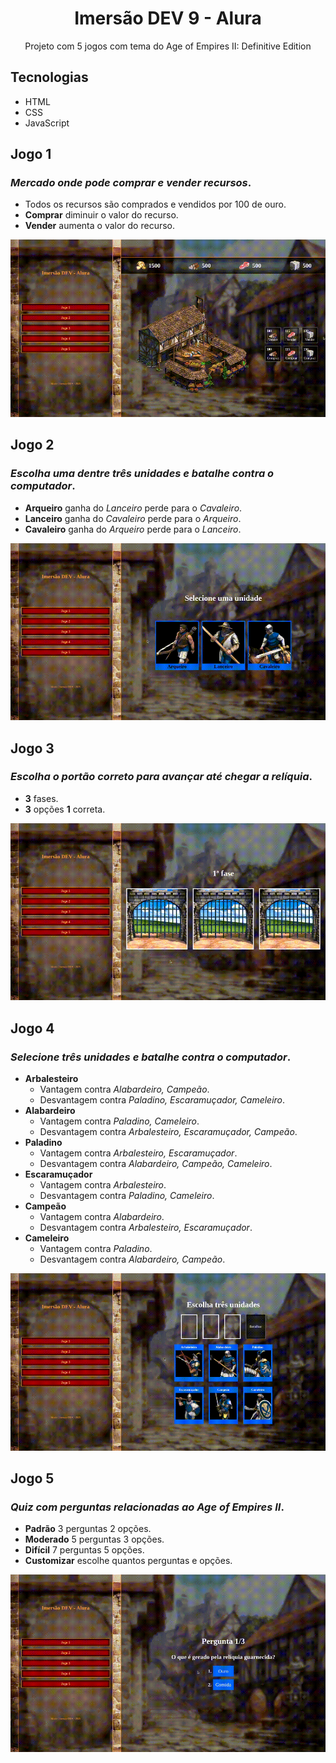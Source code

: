 <h1 align="center">Imersão DEV 9 - Alura</h1>
  <p align="center">Projeto com 5 jogos com tema do Age of Empires II: Definitive Edition</p>

<h2>Tecnologias</h2>
  <ul>
    <li>HTML</li>
    <li>CSS</li>
    <li>JavaScript</li>
  </ul>

<h2>Jogo 1</h2>
  <h3><i>Mercado onde pode comprar e vender recursos</i>.</h3>
  <ul>
    <li>Todos os recursos são comprados e vendidos por 100 de ouro.</li>
    <li><strong>Comprar</strong> diminuir o valor do recurso.</li>
    <li><strong>Vender</strong> aumenta o valor do recurso.</li>
  </ul>
  <img src=".github/game-1.gif" alt="Jogo 1" />

<h2>Jogo 2</h2>
  <h3><i>Escolha uma dentre três unidades e batalhe contra o computador</i>.</h3>
  <ul>
    <li><strong>Arqueiro</strong> ganha do <i>Lanceiro</i> perde para o <i>Cavaleiro</i>.</li>
    <li><strong>Lanceiro</strong> ganha do <i>Cavaleiro</i> perde para o <i>Arqueiro</i>.</li>
    <li><strong>Cavaleiro</strong> ganha do <i>Arqueiro</i> perde para o <i>Lanceiro</i>.</li>
  </ul>
  <img src=".github/game-2.gif" alt="Jogo 2" />

<h2>Jogo 3</h2>
  <h3><i>Escolha o portão correto para avançar até chegar a relíquia</i>.</h3>
  <ul>
    <li><strong>3</strong> fases.</li>
    <li><strong>3</strong> opções <strong>1</strong> correta.</li>
  </ul>
  <img src=".github/game-3.gif" alt="Jogo 3" />

<h2>Jogo 4</h2>
  <h3><i>Selecione três unidades e batalhe contra o computador</i>.</h3>
  <ul>
    <li><strong>Arbalesteiro</strong> 
      <ul>
        <li>Vantagem contra <i>Alabardeiro, Campeão</i>.</li>
        <li>Desvantagem contra <i>Paladino, Escaramuçador, Cameleiro</i>.</li>
      </ul>
    </li>
    <li><strong>Alabardeiro</strong>
      <ul>
        <li>Vantagem contra <i>Paladino, Cameleiro</i>.</li>
        <li>Desvantagem contra <i>Arbalesteiro, Escaramuçador, Campeão</i>.</li>
      </ul>
    </li>
    <li><strong>Paladino</strong>
      <ul>
        <li>Vantagem contra <i>Arbalesteiro, Escaramuçador</i>.</li>
        <li>Desvantagem contra <i>Alabardeiro, Campeão, Cameleiro</i>.</li>
      </ul>
    </li>
    <li><strong>Escaramuçador</strong>
      <ul>
        <li>Vantagem contra <i>Arbalesteiro</i>.</li>
        <li>Desvantagem contra <i>Paladino, Cameleiro</i>.</li>
      </ul>
    </li>
    <li><strong>Campeão</strong> 
      <ul>
        <li>Vantagem contra <i>Alabardeiro</i>.</li>
        <li>Desvantagem contra <i>Arbalesteiro, Escaramuçador</i>.</li>
      </ul>
    </li>
    <li><strong>Cameleiro</strong> 
      <ul>
        <li>Vantagem contra <i>Paladino</i>.</li>
        <li>Desvantagem contra <i>Alabardeiro, Campeão</i>.</li>
      </ul>
    </li>
  </ul>
  <img src=".github/game-4.gif" alt="Jogo 4" />

<h2>Jogo 5</h2>
  <h3><i>Quiz com perguntas relacionadas ao Age of Empires II</i>.</h3>
  <ul>
    <li><strong>Padrão</strong> 3 perguntas 2 opções.</li>
    <li><strong>Moderado</strong> 5 perguntas 3 opções.</li>
    <li><strong>Difícil</strong> 7 perguntas 5 opções.</li>
    <li><strong>Customizar</strong> escolhe quantos perguntas e opções.</li>
  </ul>
  <img src=".github/game-5.gif" alt="Jogo 5"/>
